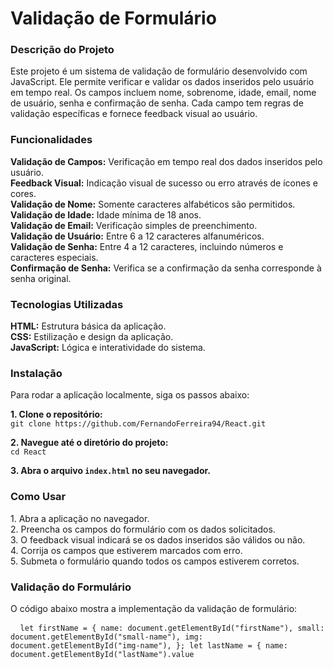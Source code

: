 <h1>Validação de Formulário</h1> <h3>Descrição do Projeto</h3> <p> Este projeto é um sistema de validação de formulário desenvolvido com JavaScript. Ele permite verificar e validar os dados inseridos pelo usuário em tempo real. Os campos incluem nome, sobrenome, idade, email, nome de usuário, senha e confirmação de senha. Cada campo tem regras de validação específicas e fornece feedback visual ao usuário. </p> <h3>Funcionalidades</h3> <p> <strong>Validação de Campos:</strong> Verificação em tempo real dos dados inseridos pelo usuário.<br> <strong>Feedback Visual:</strong> Indicação visual de sucesso ou erro através de ícones e cores.<br> <strong>Validação de Nome:</strong> Somente caracteres alfabéticos são permitidos.<br> <strong>Validação de Idade:</strong> Idade mínima de 18 anos.<br> <strong>Validação de Email:</strong> Verificação simples de preenchimento.<br> <strong>Validação de Usuário:</strong> Entre 6 a 12 caracteres alfanuméricos.<br> <strong>Validação de Senha:</strong> Entre 4 a 12 caracteres, incluindo números e caracteres especiais.<br> <strong>Confirmação de Senha:</strong> Verifica se a confirmação da senha corresponde à senha original. </p> <h3>Tecnologias Utilizadas</h3> <p> <strong>HTML:</strong> Estrutura básica da aplicação.<br> <strong>CSS:</strong> Estilização e design da aplicação.<br> <strong>JavaScript:</strong> Lógica e interatividade do sistema. </p> <h3>Instalação</h3> <p>Para rodar a aplicação localmente, siga os passos abaixo:</p> <p> <strong>1. Clone o repositório:</strong><br> <code>git clone https://github.com/FernandoFerreira94/React.git</code> </p> <p> <strong>2. Navegue até o diretório do projeto:</strong><br> <code>cd React</code> </p> <p> <strong>3. Abra o arquivo <code>index.html</code> no seu navegador.</strong> </p> <h3>Como Usar</h3> <p> 1. Abra a aplicação no navegador.<br> 2. Preencha os campos do formulário com os dados solicitados.<br> 3. O feedback visual indicará se os dados inseridos são válidos ou não.<br> 4. Corrija os campos que estiverem marcados com erro.<br> 5. Submeta o formulário quando todos os campos estiverem corretos. </p> <h3>Validação do Formulário</h3> <p> O código abaixo mostra a implementação da validação de formulário: </p> <pre> <code> let firstName = { name: document.getElementById("firstName"), small: document.getElementById("small-name"), img: document.getElementById("img-name"), }; let lastName = { name: document.getElementById("lastName").value
